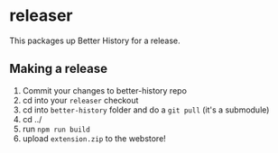 releaser
========

This packages up Better History for a release.

Making a release
-------------

1. Commit your changes to better-history repo
2. cd into your `releaser` checkout
3. cd into `better-history` folder and do a `git pull` (it's a submodule)
4. cd ../
5. run `npm run build`
6. upload `extension.zip` to the webstore!

